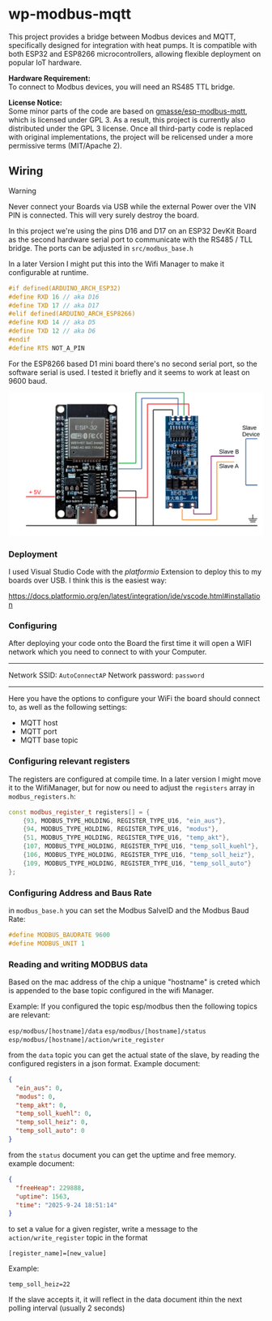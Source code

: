 # wp-modbus-mqtt

This project provides a bridge between Modbus devices and MQTT, specifically designed for integration with heat pumps. It is compatible with both ESP32 and ESP8266 microcontrollers, allowing flexible deployment on popular IoT hardware.

**Hardware Requirement:**  
To connect to Modbus devices, you will need an RS485 TTL bridge.

**License Notice:**  
Some minor parts of the code are based on [gmasse/esp-modbus-mqtt](https://github.com/gmasse/esp-modbus-mqtt), which is licensed under GPL 3. As a result, this project is currently also distributed under the GPL 3 license. Once all third-party code is replaced with original implementations, the project will be relicensed under a more permissive terms (MIT/Apache 2).

## Wiring

> [!WARNING]  
> Never connect your Boards via USB while the external Power over the VIN PIN is connected. This will very surely destroy the board.

In this project we're using the pins D16 and D17 on an ESP32 DevKit Board as the second hardware serial port to communicate with the RS485 / TLL bridge. The ports can be adjusted in `src/modbus_base.h`

In a later Version I might put this into the Wifi Manager to make it configurable at runtime.

```cpp
#if defined(ARDUINO_ARCH_ESP32)
#define RXD 16 // aka D16
#define TXD 17 // aka D17
#elif defined(ARDUINO_ARCH_ESP8266)
#define RXD 14 // aka D5
#define TXD 12 // aka D6
#endif
#define RTS NOT_A_PIN
```
For the ESP8266 based D1 mini board there's no second serial port, so the software serial is used. I tested it briefly and it seems to work at least on 9600 baud.

![wiring schema](WP-MODBUS-MQTT/resources/wiring.png "Wiring scheme")

### Deployment
I used Visual Studio Code with the *platformio* Extension to deploy this to my boards over USB. I think this is the easiest way:

https://docs.platformio.org/en/latest/integration/ide/vscode.html#installation

### Configuring

After deploying your code onto the Board the first time it will open a WIFI network which you need to connect to with your Computer.

---

Network SSID: `AutoConnectAP`
Network password: `password`

---

Here you have the options to configure your WiFi the board should connect to, as well as the following settings:
- MQTT host
- MQTT port
- MQTT base topic

### Configuring relevant registers

The registers are configured at compile time. In a later version I might move it to the WifiManager, but for now ou need to adjust the `registers` array in `modbus_registers.h`:

```cpp
const modbus_register_t registers[] = {
	{93, MODBUS_TYPE_HOLDING, REGISTER_TYPE_U16, "ein_aus"},
	{94, MODBUS_TYPE_HOLDING, REGISTER_TYPE_U16, "modus"},
	{51, MODBUS_TYPE_HOLDING, REGISTER_TYPE_U16, "temp_akt"},
	{107, MODBUS_TYPE_HOLDING, REGISTER_TYPE_U16, "temp_soll_kuehl"},
	{106, MODBUS_TYPE_HOLDING, REGISTER_TYPE_U16, "temp_soll_heiz"},
	{109, MODBUS_TYPE_HOLDING, REGISTER_TYPE_U16, "temp_soll_auto"}
};
```

### Configuring Address and Baus Rate

in `modbus_base.h` you can set the Modbus SalveID and the Modbus Baud Rate:

```cpp
#define MODBUS_BAUDRATE 9600
#define MODBUS_UNIT 1
```

### Reading and writing MODBUS data

Based on the mac address of the chip a unique "hostname" is creted which is appended to the base topic configured in the wifi Manager.

Example: If you configured the topic esp/modbus then the following topics are relevant:

`esp/modbus/[hostname]/data`
`esp/modbus/[hostname]/status`
`esp/modbus/[hostname]/action/write_register`

from the `data` topic you can get the actual state of the slave, by reading the configured registers in a json format. Example document:

```json
{
  "ein_aus": 0,
  "modus": 0,
  "temp_akt": 0,
  "temp_soll_kuehl": 0,
  "temp_soll_heiz": 0,
  "temp_soll_auto": 0
}
```

from the `status` document you can get the uptime and free memory. example document:

```json
{
  "freeHeap": 229888,
  "uptime": 1563,
  "time": "2025-9-24 18:51:14"
}
```

to set a value for a given register, write a message to the `action/write_register` topic in the format 

```
[register_name]=[new_value]
```
Example:
```
temp_soll_heiz=22
```

If the slave accepts it, it will reflect in the data document ithin the next polling interval (usually 2 seconds)